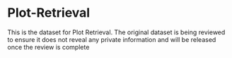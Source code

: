 # Plot-Retrieval
This is the dataset for Plot Retrieval. The original dataset is being reviewed to ensure it does not reveal any private information and will be released once the review is complete

